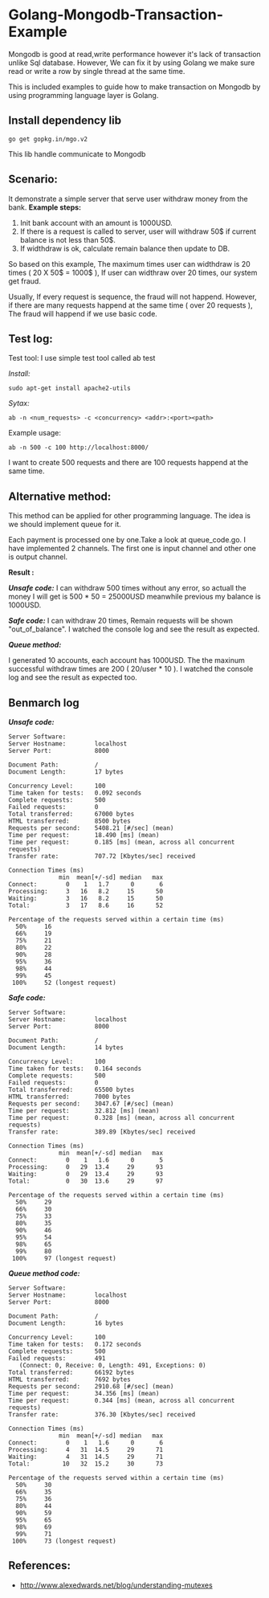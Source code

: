 # Golang-Mongodb-Transaction-Example

Mongodb is good at read,write performance however it's lack of transaction unlike Sql database. However, We can fix it by using Golang we make sure read or write a row by single thread at the same time.


This is included examples to guide how to make transaction on Mongodb by using programming language layer is Golang.

## Install dependency lib

```
go get gopkg.in/mgo.v2
```
This lib handle communicate to Mongodb

## Scenario:

It demonstrate a simple server that serve user withdraw money from the bank.
**Example steps:**

1.  Init bank account with an amount is 1000USD.
2.  If there is a request is called to server, user will withdraw 50$ if current balance is not less than 50$.
3.  If widthdraw is ok, calculate remain balance then update to DB.


So based on this example, The maximum times user can widthdraw is 20 times ( 20 X 50$ = 1000$ ), If user can widthraw over 20 times, our system get fraud.

Usually, If every request is sequence, the fraud will not happend. However, if there are many requests happend at the same time ( over 20 requests ), The fraud will happend if we use basic code.

## Test log:

Test tool: I use simple test tool called ab test


*Install:*

```
sudo apt-get install apache2-utils
```

*Sytax:*

```
ab -n <num_requests> -c <concurrency> <addr>:<port><path>
```

Example usage:

```
ab -n 500 -c 100 http://localhost:8000/
```
I want to create 500 requests and there are 100 requests happend at the same time.

## Alternative method:

This method can be applied for other programming language. The idea is we should implement queue for it.

Each payment is processed one by one.Take a look at queue_code.go. I have implemented 2 channels. The first one is input channel and other one is output channel.


**Result :**

_**Unsafe code:**_
I can withdraw 500 times without any error, so actuall the money I will get is 500 * 50 = 25000USD meanwhile previous my balance is 1000USD.

_**Safe code:**_
I can withdraw 20 times, Remain requests will be shown "out_of_balance". I watched the console log and see the result as expected.

_**Queue method:**_

I generated 10 accounts, each account has 1000USD. The the maxinum successful withdraw times are 200 ( 20/user * 10 ). I watched the console log and see the result as expected too.


## Benmarch log

**_Unsafe code:_**
```
Server Software:        
Server Hostname:        localhost
Server Port:            8000

Document Path:          /
Document Length:        17 bytes

Concurrency Level:      100
Time taken for tests:   0.092 seconds
Complete requests:      500
Failed requests:        0
Total transferred:      67000 bytes
HTML transferred:       8500 bytes
Requests per second:    5408.21 [#/sec] (mean)
Time per request:       18.490 [ms] (mean)
Time per request:       0.185 [ms] (mean, across all concurrent requests)
Transfer rate:          707.72 [Kbytes/sec] received

Connection Times (ms)
              min  mean[+/-sd] median   max
Connect:        0    1   1.7      0       6
Processing:     3   16   8.2     15      50
Waiting:        3   16   8.2     15      50
Total:          3   17   8.6     16      52

Percentage of the requests served within a certain time (ms)
  50%     16
  66%     19
  75%     21
  80%     22
  90%     28
  95%     36
  98%     44
  99%     45
 100%     52 (longest request)
```

**_Safe code:_**

```
Server Software:        
Server Hostname:        localhost
Server Port:            8000

Document Path:          /
Document Length:        14 bytes

Concurrency Level:      100
Time taken for tests:   0.164 seconds
Complete requests:      500
Failed requests:        0
Total transferred:      65500 bytes
HTML transferred:       7000 bytes
Requests per second:    3047.67 [#/sec] (mean)
Time per request:       32.812 [ms] (mean)
Time per request:       0.328 [ms] (mean, across all concurrent requests)
Transfer rate:          389.89 [Kbytes/sec] received

Connection Times (ms)
              min  mean[+/-sd] median   max
Connect:        0    1   1.6      0       5
Processing:     0   29  13.4     29      93
Waiting:        0   29  13.4     29      93
Total:          0   30  13.6     29      97

Percentage of the requests served within a certain time (ms)
  50%     29
  66%     30
  75%     33
  80%     35
  90%     46
  95%     54
  98%     65
  99%     80
 100%     97 (longest request)
```

**_Queue method code:_**
```
Server Software:        
Server Hostname:        localhost
Server Port:            8000

Document Path:          /
Document Length:        16 bytes

Concurrency Level:      100
Time taken for tests:   0.172 seconds
Complete requests:      500
Failed requests:        491
   (Connect: 0, Receive: 0, Length: 491, Exceptions: 0)
Total transferred:      66192 bytes
HTML transferred:       7692 bytes
Requests per second:    2910.68 [#/sec] (mean)
Time per request:       34.356 [ms] (mean)
Time per request:       0.344 [ms] (mean, across all concurrent requests)
Transfer rate:          376.30 [Kbytes/sec] received

Connection Times (ms)
              min  mean[+/-sd] median   max
Connect:        0    1   1.6      0       6
Processing:     4   31  14.5     29      71
Waiting:        4   31  14.5     29      71
Total:         10   32  15.2     30      73

Percentage of the requests served within a certain time (ms)
  50%     30
  66%     35
  75%     36
  80%     44
  90%     59
  95%     65
  98%     69
  99%     71
 100%     73 (longest request)
```


## References:

+ http://www.alexedwards.net/blog/understanding-mutexes
